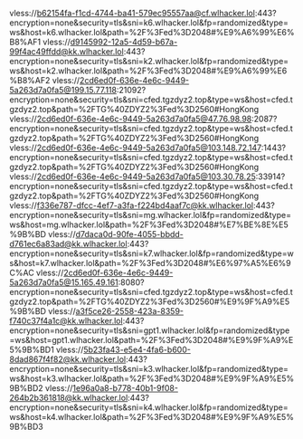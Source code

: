 vless://b62154fa-f1cd-4744-ba41-579ec95557aa@cf.wlhacker.lol:443?encryption=none&security=tls&sni=k6.wlhacker.lol&fp=randomized&type=ws&host=k6.wlhacker.lol&path=%2F%3Fed%3D2048#%E9%A6%99%E6%B8%AF1
vless://d9145992-12a5-4d59-b67a-99f4ac49ffdd@kk.wlhacker.lol:443?encryption=none&security=tls&sni=k2.wlhacker.lol&fp=randomized&type=ws&host=k2.wlhacker.lol&path=%2F%3Fed%3D2048#%E9%A6%99%E6%B8%AF2
vless://2cd6ed0f-636e-4e6c-9449-5a263d7a0fa5@199.15.77.118:21092?encryption=none&security=tls&sni=cfed.tgzdyz2.top&type=ws&host=cfed.tgzdyz2.top&path=%2FTG%40ZDYZ2%3Fed%3D2560#HongKong
vless://2cd6ed0f-636e-4e6c-9449-5a263d7a0fa5@47.76.98.98:2087?encryption=none&security=tls&sni=cfed.tgzdyz2.top&type=ws&host=cfed.tgzdyz2.top&path=%2FTG%40ZDYZ2%3Fed%3D2560#HongKong
vless://2cd6ed0f-636e-4e6c-9449-5a263d7a0fa5@103.148.72.147:1443?encryption=none&security=tls&sni=cfed.tgzdyz2.top&type=ws&host=cfed.tgzdyz2.top&path=%2FTG%40ZDYZ2%3Fed%3D2560#HongKong
vless://2cd6ed0f-636e-4e6c-9449-5a263d7a0fa5@103.30.78.25:33914?encryption=none&security=tls&sni=cfed.tgzdyz2.top&type=ws&host=cfed.tgzdyz2.top&path=%2FTG%40ZDYZ2%3Fed%3D2560#HongKong
vless://f336e787-dfcc-4ef7-a3fa-f224bd4aaf7c@kk.wlhacker.lol:443?encryption=none&security=tls&sni=mg.wlhacker.lol&fp=randomized&type=ws&host=mg.wlhacker.lol&path=%2F%3Fed%3D2048#%E7%BE%8E%E5%9B%BD
vless://d7daca0d-90fe-4055-bbdd-d761ec6a83ad@kk.wlhacker.lol:443?encryption=none&security=tls&sni=k7.wlhacker.lol&fp=randomized&type=ws&host=k7.wlhacker.lol&path=%2F%3Fed%3D2048#%E6%97%A5%E6%9C%AC
vless://2cd6ed0f-636e-4e6c-9449-5a263d7a0fa5@15.165.49.161:8080?encryption=none&security=tls&sni=cfed.tgzdyz2.top&type=ws&host=cfed.tgzdyz2.top&path=%2FTG%40ZDYZ2%3Fed%3D2560#%E9%9F%A9%E5%9B%BD
vless://a3f5ce26-2558-423a-8359-f740c37f4a1c@kk.wlhacker.lol:443?encryption=none&security=tls&sni=gpt1.wlhacker.lol&fp=randomized&type=ws&host=gpt1.wlhacker.lol&path=%2F%3Fed%3D2048#%E9%9F%A9%E5%9B%BD1
vless://5b23fa43-e5e4-4fa6-b600-8dad867f4f82@kk.wlhacker.lol:443?encryption=none&security=tls&sni=k3.wlhacker.lol&fp=randomized&type=ws&host=k3.wlhacker.lol&path=%2F%3Fed%3D2048#%E9%9F%A9%E5%9B%BD2
vless://1e96a0a8-b778-40b1-9f08-264b2b361818@kk.wlhacker.lol:443?encryption=none&security=tls&sni=k4.wlhacker.lol&fp=randomized&type=ws&host=k4.wlhacker.lol&path=%2F%3Fed%3D2048#%E9%9F%A9%E5%9B%BD3
